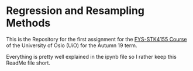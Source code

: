 # Regression and Resampling Methods
This is the Repository for the first assignment for the [FYS-STK4155 Course](https://www.uio.no/studier/emner/matnat/fys/FYS-STK4155/index-eng.html) of the University of Oslo (UiO) for the Autumn 19 term.

Everything is pretty well explained in the ipynb file so I rather keep this ReadMe file short. 


